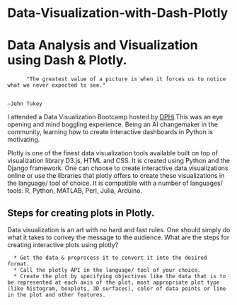 # Data-Visualization-with-Dash-Plotly
# Data Analysis and Visualization using Dash & Plotly.

          "The greatest value of a picture is when it forces us to notice what we never expected to see."

                                                                                              ―John Tukey

I attended a Data Visualization Bootcamp hosted by [DPHi](https://dphi.tech/lms/learn/data-analysis-and-visualization-101/914).This was an eye opening and mind boggling experience. Being an AI changemaker in the community, learning how to create interactive dashboards in Python is motivating.

Plotly is one of the finest data visualization tools available built on top of visualization library D3.js, HTML and CSS. It is created using Python and the Django framework.  One can choose to create interactive data visualizations online or use the libraries that plotly offers to create these visualizations in the language/ tool of choice. It is compatible with a number of languages/ tools: R, Python, MATLAB, Perl, Julia, Arduino.

## Steps for creating plots in Plotly.
Data visualization is an art with no hard and fast rules. One should simply do what it takes to convey the message to the audience. What are the steps for creating interactive plots using plotly?

      * Get the data & preprocess it to convert it into the desired format.
      * Call the plotly API in the language/ tool of your choice.
      * Create the plot by specifying objectives like the data that is to be represented at each axis of the plot, most appropriate plot type (like histogram, boxplots, 3D surfaces), color of data points or line in the plot and other features. 



